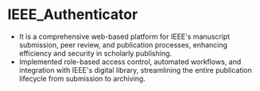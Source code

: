 # IEEE_Authenticator
- It is a comprehensive web-based platform for IEEE's manuscript submission, peer review, and publication processes, enhancing efficiency and security in scholarly publishing. 
- Implemented role-based access control, automated workflows, and integration with IEEE's digital library, streamlining the entire publication lifecycle from submission to archiving. 

